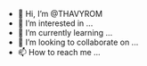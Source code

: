 - 👋 Hi, I’m @THAVYROM
- 👀 I’m interested in ...
- 🌱 I’m currently learning ...
- 💞️ I’m looking to collaborate on ...
- 📫 How to reach me ...

<!---
THAVYROM/THAVYROM is a ✨ special ✨ repository because its `README.md` (this file) appears on your GitHub profile.
You can click the Preview link to take a look at your changes.
--->
